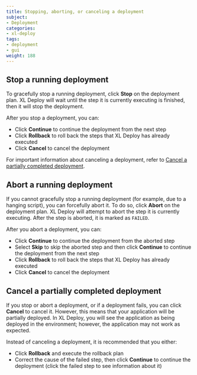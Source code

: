 ```yaml
---
title: Stopping, aborting, or canceling a deployment
subject:
- Deployment
categories:
- xl-deploy
tags:
- deployment
- gui
weight: 188
---
```


## Stop a running deployment

To gracefully stop a running deployment, click **Stop** on the deployment plan. XL Deploy will wait until the step it is currently executing is finished, then it will stop the deployment.

After you stop a deployment, you can:

* Click **Continue** to continue the deployment from the next step
* Click **Rollback** to roll back the steps that XL Deploy has already executed
* Click **Cancel** to cancel the deployment

For important information about canceling a deployment, refer to [Cancel a partially completed deployment](#cancel-a-partially-completed-deployment).

## Abort a running deployment

If you cannot gracefully stop a running deployment (for example, due to a hanging script), you can forcefully abort it. To do so, click **Abort** on the deployment plan. XL Deploy will attempt to abort the step it is currently executing. After the step is aborted, it is marked as `FAILED`.

After you abort a deployment, you can:

* Click **Continue** to continue the deployment from the aborted step
* Select **Skip** to skip the aborted step and then click **Continue** to continue the deployment from the next step
* Click **Rollback** to roll back the steps that XL Deploy has already executed
* Click **Cancel** to cancel the deployment

## Cancel a partially completed deployment

If you stop or abort a deployment, or if a deployment fails, you can click **Cancel** to cancel it. However, this means that your application will be partially deployed. In XL Deploy, you will see the application as being deployed in the environment; however, the application may not work as expected.

Instead of canceling a deployment, it is recommended that you either:

* Click **Rollback** and execute the rollback plan
* Correct the cause of the failed step, then click **Continue** to continue the deployment (click the failed step to see information about it)
